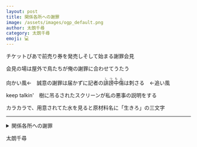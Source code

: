 ```yaml
---
layout: post
title: 関係各所への謝罪
image: /assets/images/ogp_default.png
author: 太朗千尋
category: 太朗千尋
emoji: 💻
---
```


<div class="tanka-area"><div class="tanka">

<p>チケットぴあで前売り券を発売しそして始まる謝罪会見</p>
<p>会見の場は屋外で鳥たちが俺の謝罪に合わせてうたう</p>
<p>向かい風←　誠意の謝罪は届かずに記者の<ruby>誹謗中傷<rp>（</rp><rt>しつもん</rt><rp>）</rp></ruby>は刺さる　←追い風</p>
<p>keep talkin'　樹に吊るされたスクリーンが私の悪事の説明をする</p>
<p>カラカラで、用意されてた水を見ると原材料名に「生きろ」の三文字</p></div></div>

---

<details><summary>関係各所への謝罪</summary>
チケットぴあで前売り券を発売しそして始まる謝罪会見<br />会見の場は屋外で鳥たちが俺の謝罪に合わせてうたう<br />向かい風←　誠意の謝罪は届かずに記者の<ruby>誹謗中傷<rp>（</rp><rt>しつもん</rt><rp>）</rp></ruby>は刺さる　←追い風<br />keep talkin'　樹に吊るされたスクリーンが私の悪事の説明をする<br />カラカラで、用意されてた水を見ると原材料名に「生きろ」の三文字<br />
</details>

太朗千尋

